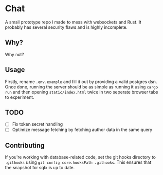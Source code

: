 # Chat

A small prototype repo I made to mess with websockets and Rust. It probably has several security flaws and is highly incomplete.

## Why?

Why not?

## Usage

Firstly, rename `.env.example` and fill it out by providing a valid postgres dsn.
Once done, running the server should be as simple as running it using `cargo run` and then opening `static/index.html` twice in two seperate browser tabs to experiment.

## TODO

- [ ] Fix token secret handling
- [ ] Optimize message fetching by fetching author data in the same query

## Contributing

If you're working with database-related code, set the git hooks directory to `.githooks` using `git config core.hooksPath .githooks`. This ensures that the snapshot for sqlx is up to date.
